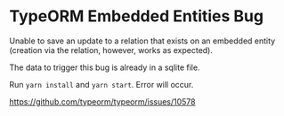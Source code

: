 # TypeORM Embedded Entities Bug

Unable to save an update to a relation that exists on an embedded entity (creation via the relation, however, works as expected).

The data to trigger this bug is already in a sqlite file.

Run `yarn install` and `yarn start`. Error will occur.

https://github.com/typeorm/typeorm/issues/10578
